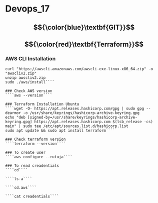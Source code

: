 # Devops_17

## $${\color{blue}\textbf{GIT}}$$


## $${\color{red}\textbf{Terraform}}$$

### AWS CLI Installation
`````sudo apt install unzip -y
curl "https://awscli.amazonaws.com/awscli-exe-linux-x86_64.zip" -o "awscliv2.zip"
unzip awscliv2.zip
sudo ./aws/install````

### Check AWS version
````aws --version````

### Terraform Installation Ubuntu
````wget -O- https://apt.releases.hashicorp.com/gpg | sudo gpg --dearmor -o /usr/share/keyrings/hashicorp-archive-keyring.gpg
echo "deb [signed-by=/usr/share/keyrings/hashicorp-archive-keyring.gpg] https://apt.releases.hashicorp.com $(lsb_release -cs) main" | sudo tee /etc/apt/sources.list.d/hashicorp.list
sudo apt update && sudo apt install terraform````

### Check terraform version
````terraform --version````

### To create user
````aws configure --rutuja````

### To read creadentials
````cd````

````ls-a````

````cd.aws````

````cat creadentials````













